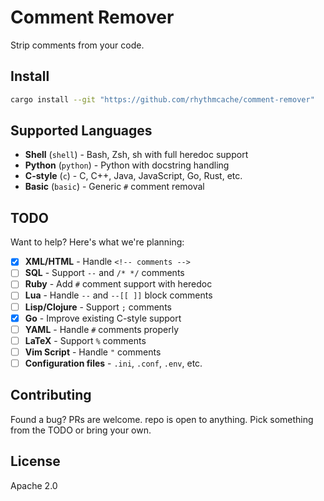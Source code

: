 # Comment Remover

Strip comments from your code.

## Install

```bash
cargo install --git "https://github.com/rhythmcache/comment-remover"
```
<!--
Usage :

```bash
rmcm -l shell < script.sh > clean.sh
rmcm -l python < script.py > clean.py
rmcm -l c < main.c > clean.c
rmcm -l basic < file.txt > clean.txt
```

Or pipe it directly:

```bash
cat script.sh | rmcm -l shell
```
-->
## Supported Languages

- **Shell** (`shell`) - Bash, Zsh, sh with full heredoc support
- **Python** (`python`) - Python with docstring handling
- **C-style** (`c`) - C, C++, Java, JavaScript, Go, Rust, etc.
- **Basic** (`basic`) - Generic `#` comment removal

## TODO

Want to help? Here's what we're planning:

- [x] **XML/HTML** - Handle `<!-- comments -->`
- [ ] **SQL** - Support `--` and `/* */` comments
- [ ] **Ruby** - Add `#` comment support with heredoc
- [ ] **Lua** - Handle `--` and `--[[ ]]` block comments
- [ ] **Lisp/Clojure** - Support `;` comments
- [x] **Go** - Improve existing C-style support
- [ ] **YAML** - Handle `#` comments properly
- [ ] **LaTeX** - Support `%` comments
- [ ] **Vim Script** - Handle `"` comments
- [ ] **Configuration files** - `.ini`, `.conf`, `.env`, etc.

## Contributing

Found a bug? PRs are welcome. repo is open to anything. Pick something from the TODO or bring your own.

## License

Apache 2.0

